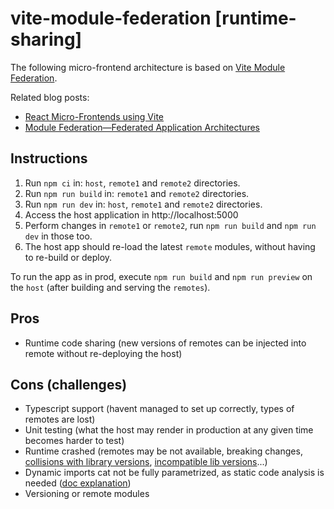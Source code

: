 # vite-module-federation [runtime-sharing]

The following micro-frontend architecture is based on [Vite Module Federation](https://github.com/originjs/vite-plugin-federation).

Related blog posts:

- [React Micro-Frontends using Vite](https://dev.to/abhi0498/react-micro-frontends-using-vite-30ah)
- [Module Federation—Federated Application Architectures](https://rangle.io/blog/module-federation-federated-application-architectures)

## Instructions

1. Run `npm ci` in: `host`, `remote1` and `remote2` directories.
2. Run `npm run build` in: `remote1` and `remote2` directories.
3. Run `npm run dev` in: `host`, `remote1` and `remote2` directories.
4. Access the host application in http://localhost:5000
5. Perform changes in `remote1` or `remote2`, run `npm run build` and `npm run dev` in those too.
6. The host app should re-load the latest `remote` modules, without having to re-build or deploy.

To run the app as in prod, execute `npm run build` and `npm run preview` on the `host` (after building and serving the `remotes`).

## Pros

- Runtime code sharing (new versions of remotes can be injected into remote without re-deploying the host)

## Cons (challenges)

- Typescript support (havent managed to set up correctly, types of remotes are lost)
- Unit testing (what the host may render in production at any given time becomes harder to test)
- Runtime crashed (remotes may be not available, breaking changes, [collisions with library versions](https://stackoverflow.com/questions/65634232/how-does-module-federation-choose-which-dependency-version-to-use), [incompatible lib versions](https://www.angulararchitects.io/en/blog/getting-out-of-version-mismatch-hell-with-module-federation/)...)
- Dynamic imports cat not be fully parametrized, as static code analysis is needed ([doc explanation](https://github.com/rollup/plugins/tree/master/packages/dynamic-import-vars#limitations))
- Versioning or remote modules
